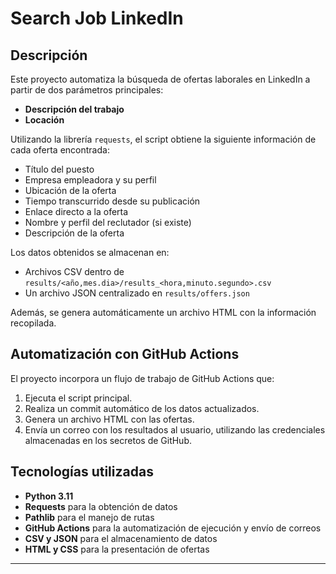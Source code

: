 # Search Job LinkedIn

## Descripción

Este proyecto automatiza la búsqueda de ofertas laborales en LinkedIn a partir de dos parámetros principales:
- **Descripción del trabajo**
- **Locación**

Utilizando la librería `requests`, el script obtiene la siguiente información de cada oferta encontrada:
- Título del puesto
- Empresa empleadora y su perfil
- Ubicación de la oferta
- Tiempo transcurrido desde su publicación
- Enlace directo a la oferta
- Nombre y perfil del reclutador (si existe)
- Descripción de la oferta

Los datos obtenidos se almacenan en:
- Archivos CSV dentro de `results/<año,mes.dia>/results_<hora,minuto.segundo>.csv`
- Un archivo JSON centralizado en `results/offers.json`

Además, se genera automáticamente un archivo HTML con la información recopilada.

## Automatización con GitHub Actions

El proyecto incorpora un flujo de trabajo de GitHub Actions que:
1. Ejecuta el script principal.
2. Realiza un commit automático de los datos actualizados.
3. Genera un archivo HTML con las ofertas.
4. Envía un correo con los resultados al usuario, utilizando las credenciales almacenadas en los secretos de GitHub.

## Tecnologías utilizadas
- **Python 3.11**
- **Requests** para la obtención de datos
- **Pathlib** para el manejo de rutas
- **GitHub Actions** para la automatización de ejecución y envío de correos
- **CSV y JSON** para el almacenamiento de datos
- **HTML y CSS** para la presentación de ofertas

---
